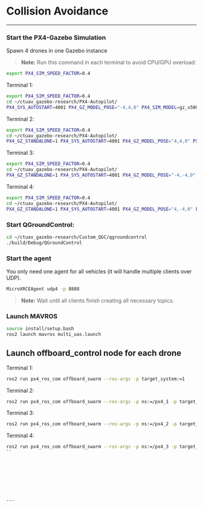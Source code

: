 # Collision Avoidance 

---

### Start the PX4-Gazebo Simulation 

Spawn 4 drones in one Gazebo instance

> **Note:** Run this command in each terminal to avoid CPU/GPU overload:
```bash
export PX4_SIM_SPEED_FACTOR=0.4
```

Terminal 1:

```bash
export PX4_SIM_SPEED_FACTOR=0.4
cd ~/ctuav_gazebo-research/PX4-Autopilot/
PX4_SYS_AUTOSTART=4001 PX4_GZ_MODEL_POSE="-4,4,0" PX4_SIM_MODEL=gz_x500 ./build/px4_sitl_default/bin/px4 -i 0
```

Terminal 2:

```bash
export PX4_SIM_SPEED_FACTOR=0.4
cd ~/ctuav_gazebo-research/PX4-Autopilot/
PX4_GZ_STANDALONE=1 PX4_SYS_AUTOSTART=4001 PX4_GZ_MODEL_POSE="4,4,0" PX4_SIM_MODEL=gz_x500 ./build/px4_sitl_default/bin/px4 -i 1
```

Terminal 3:

```bash
export PX4_SIM_SPEED_FACTOR=0.4
cd ~/ctuav_gazebo-research/PX4-Autopilot/
PX4_GZ_STANDALONE=1 PX4_SYS_AUTOSTART=4001 PX4_GZ_MODEL_POSE="-4,-4,0" PX4_SIM_MODEL=gz_x500 ./build/px4_sitl_default/bin/px4 -i 2
```

Terminal 4:

```bash
export PX4_SIM_SPEED_FACTOR=0.4
cd ~/ctuav_gazebo-research/PX4-Autopilot/
PX4_GZ_STANDALONE=1 PX4_SYS_AUTOSTART=4001 PX4_GZ_MODEL_POSE="4,-4,0" PX4_SIM_MODEL=gz_x500 ./build/px4_sitl_default/bin/px4 -i 3
```


### Start QGroundControl:

```bash
cd ~/ctuav_gazebo-research/Custom_QGC/qgroundcontrol
./build/Debug/QGroundControl
```

### Start the agent  
You only need one agent for all vehicles (it will handle multiple clients over UDP).


```bash
MicroXRCEAgent udp4 -p 8888
```

> **Note:** Wait until all clients finish creating all necessary topics.

### Launch MAVROS

```bash
source install/setup.bash
ros2 launch mavros multi_uas.launch
```

## Launch offboard_control node for each drone

Terminal 1:

```bash
ros2 run px4_ros_com offboard_swarm --ros-args -p target_system:=1
```

Terminal 2:

```bash
ros2 run px4_ros_com offboard_swarm --ros-args -p ns:=/px4_1 -p target_system:=2
```

Terminal 3:

```bash
ros2 run px4_ros_com offboard_swarm --ros-args -p ns:=/px4_2 -p target_system:=3
```

Terminal 4:

```bash
ros2 run px4_ros_com offboard_swarm --ros-args -p ns:=/px4_3 -p target_system:=4
``








---

